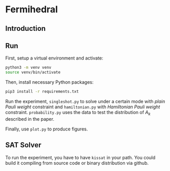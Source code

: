 # Fermihedral

## Introduction

## Run

First, setup a virtual environment and activate:

```bash
python3 -m venv venv
source venv/bin/activate
```

Then, install necessary Python packages:

```bash
pip3 install -r requirements.txt
```

Run the experiment, `singleshot.py` to solve under a certain mode with _plain Pauli weight_ constraint and `hamiltonian.py` with _Hamiltonian Pauli weight_ constraint. `probability.py` uses the data to test the distribution of $A_k$ described in the paper.

Finally, use `plot.py` to produce figures.

## SAT Solver

To run the experiment, you have to have `kissat` in your path. You could build it compiling from source code or binary distribution via github.
